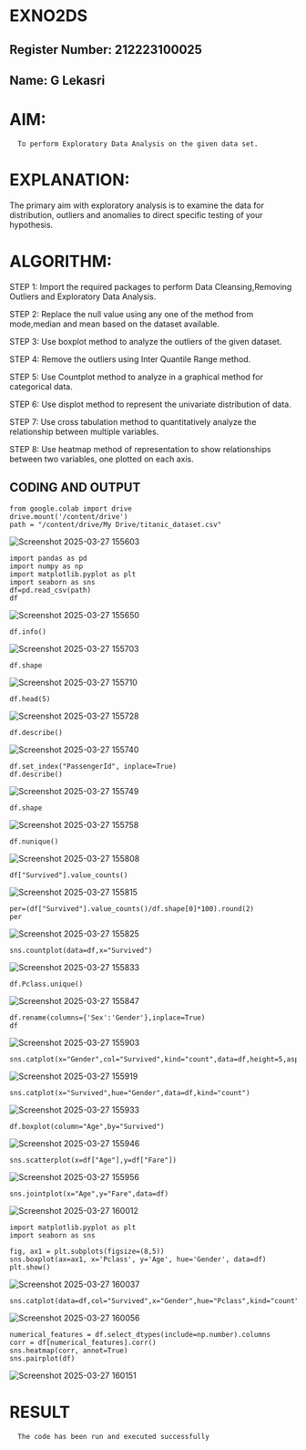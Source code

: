 # EXNO2DS
## Register Number: 212223100025
## Name: G Lekasri
# AIM:
      To perform Exploratory Data Analysis on the given data set.
      
# EXPLANATION:
  The primary aim with exploratory analysis is to examine the data for distribution, outliers and anomalies to direct specific testing of your hypothesis.
  
# ALGORITHM:
STEP 1: Import the required packages to perform Data Cleansing,Removing Outliers and Exploratory Data Analysis.

STEP 2: Replace the null value using any one of the method from mode,median and mean based on the dataset available.

STEP 3: Use boxplot method to analyze the outliers of the given dataset.

STEP 4: Remove the outliers using Inter Quantile Range method.

STEP 5: Use Countplot method to analyze in a graphical method for categorical data.

STEP 6: Use displot method to represent the univariate distribution of data.

STEP 7: Use cross tabulation method to quantitatively analyze the relationship between multiple variables.

STEP 8: Use heatmap method of representation to show relationships between two variables, one plotted on each axis.

## CODING AND OUTPUT
```
from google.colab import drive
drive.mount('/content/drive')
path = "/content/drive/My Drive/titanic_dataset.csv"
```
![Screenshot 2025-03-27 155603](https://github.com/user-attachments/assets/fcd3b597-b566-45e4-b5d1-f109f81ef16c)
```
import pandas as pd
import numpy as np
import matplotlib.pyplot as plt
import seaborn as sns
df=pd.read_csv(path)
df
```
![Screenshot 2025-03-27 155650](https://github.com/user-attachments/assets/06efa84e-f185-478d-9598-e727bbb095e4)
```
df.info()
```
![Screenshot 2025-03-27 155703](https://github.com/user-attachments/assets/56504935-83da-400b-9475-4d5ee5c22887)
```
df.shape
```
![Screenshot 2025-03-27 155710](https://github.com/user-attachments/assets/da9402a4-9c1c-4ae7-9bc9-aaa3f9e0ad50)
```
df.head(5)
```
![Screenshot 2025-03-27 155728](https://github.com/user-attachments/assets/da7cb8a2-b672-4286-a09e-78384dd82b8a)
```
df.describe()
```
![Screenshot 2025-03-27 155740](https://github.com/user-attachments/assets/08aa3770-731c-4dd5-b271-b553d0d53650)
```
df.set_index("PassengerId", inplace=True)
df.describe()
```
![Screenshot 2025-03-27 155749](https://github.com/user-attachments/assets/20ffd918-676f-4fe2-9fd5-278088162519)
```
df.shape
```
![Screenshot 2025-03-27 155758](https://github.com/user-attachments/assets/c83c8998-d8e8-4eed-a5aa-a7bf652ead10)
```
df.nunique()
```
![Screenshot 2025-03-27 155808](https://github.com/user-attachments/assets/55e8ca41-c256-4c49-9ef7-75337c38b4cb)
```
df["Survived"].value_counts()
```
![Screenshot 2025-03-27 155815](https://github.com/user-attachments/assets/d192e6e8-1793-4830-87e8-cd169c492e75)
```
per=(df["Survived"].value_counts()/df.shape[0]*100).round(2)
per

```
![Screenshot 2025-03-27 155825](https://github.com/user-attachments/assets/71a8491a-982d-4c7e-8153-6cbc6452c3b5)
```
sns.countplot(data=df,x="Survived")
```
![Screenshot 2025-03-27 155833](https://github.com/user-attachments/assets/0e958cab-f086-49e2-872d-ce2bf3f9dc6e)
```
df.Pclass.unique()
```
![Screenshot 2025-03-27 155847](https://github.com/user-attachments/assets/82ae014c-9c77-4462-95c0-d93142d8fbb4)
```
df.rename(columns={'Sex':'Gender'},inplace=True)
df
```
![Screenshot 2025-03-27 155903](https://github.com/user-attachments/assets/95d54f90-21ee-44ab-8e82-d2da17337f35)
```
sns.catplot(x="Gender",col="Survived",kind="count",data=df,height=5,aspect=.7)
```
![Screenshot 2025-03-27 155919](https://github.com/user-attachments/assets/2123599f-2b9e-442b-93fa-d1a088086e62)
```
sns.catplot(x="Survived",hue="Gender",data=df,kind="count")
```
![Screenshot 2025-03-27 155933](https://github.com/user-attachments/assets/e25f2f15-80e5-4692-9c28-c118a33772db)
```
df.boxplot(column="Age",by="Survived")
```
![Screenshot 2025-03-27 155946](https://github.com/user-attachments/assets/9a83d527-2d31-4df6-8520-bf1784b85f30)
```
sns.scatterplot(x=df["Age"],y=df["Fare"])
```
![Screenshot 2025-03-27 155956](https://github.com/user-attachments/assets/bb3fb353-273f-4f87-a225-c03fef0178e5)
```
sns.jointplot(x="Age",y="Fare",data=df)
```
![Screenshot 2025-03-27 160012](https://github.com/user-attachments/assets/b82cd5cb-29d0-4ad1-9918-fcac08fef3c9)
```
import matplotlib.pyplot as plt
import seaborn as sns

fig, ax1 = plt.subplots(figsize=(8,5)) 
sns.boxplot(ax=ax1, x='Pclass', y='Age', hue='Gender', data=df) 
plt.show()
```
![Screenshot 2025-03-27 160037](https://github.com/user-attachments/assets/08700ad5-9042-42ad-80d3-297da9ada7bd)
```
sns.catplot(data=df,col="Survived",x="Gender",hue="Pclass",kind="count")
```
![Screenshot 2025-03-27 160056](https://github.com/user-attachments/assets/542b594e-e416-4896-a146-a1cf6d6829ba)
```
numerical_features = df.select_dtypes(include=np.number).columns
corr = df[numerical_features].corr()
sns.heatmap(corr, annot=True)
sns.pairplot(df)
```
![Screenshot 2025-03-27 160151](https://github.com/user-attachments/assets/008bc2a5-1a85-42bb-abf6-8156c9d0751c)

# RESULT
      The code has been run and executed successfully
